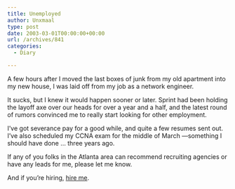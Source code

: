 ```yaml
---
title: Unemployed
author: Unxmaal
type: post
date: 2003-03-01T00:00:00+00:00
url: /archives/841
categories:
  - Diary

---
```

A few hours after I moved the last boxes of junk from my old apartment into my new house, I was laid off from my job as a network engineer. 

It sucks, but I knew it would happen sooner or later. Sprint had been holding the layoff axe over our heads for over a year and a half, and the latest round of rumors convinced me to really start looking for other employment.

I&#8217;ve got severance pay for a good while, and quite a few resumes sent out. I&#8217;ve also scheduled my CCNA exam for the middle of March &#8212;something I should have done &#8230; three years ago. 

If any of you folks in the Atlanta area can recommend recruiting agencies or have any leads for me, please let me know.

And if you&#8217;re hiring, [hire me][1].

 [1]: http://unxmaal.com/resume/eric-dodd-resume-031203.pdf